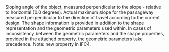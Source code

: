﻿Sloping angle of the object, measured perpendicular to the slope  - relative to horizontal (0.0 degrees). 
Actual maximum slope for the passageway measured perpendicular to the direction of travel according to the current design. The shape information is provided in addition to the shape representation and the geometric parameters used within. In cases of inconsistency between the geometric parameters and the shape properties, provided in the attached property, the geometric parameters take precedence. 
Note: new property in IFC4.
